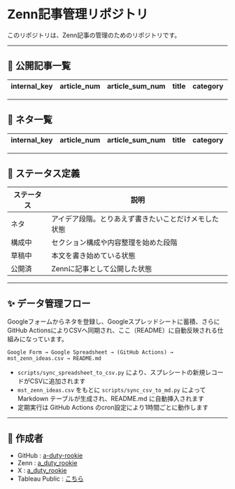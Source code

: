 # Zenn記事管理リポジトリ

このリポジトリは、Zenn記事の管理のためのリポジトリです。

---

## 👣 公開記事一覧

<!-- BEGIN_PUB_TABLE -->
| internal_key   | article_num   | article_sum_num   | title   | category   | status   | zenn_url   | memo   |
|----------------|---------------|-------------------|---------|------------|----------|------------|--------|
<!-- END_PUB_TABLE -->

---

## 👣 ネタ一覧

<!-- BEGIN_SEEDS_TABLE -->
| internal_key   | article_num   | article_sum_num   | title   | category   | status   | zenn_url   | memo   |
|----------------|---------------|-------------------|---------|------------|----------|------------|--------|
<!-- END_SEEDS_TABLE -->

---

## 👀 ステータス定義

| ステータス | 説明                                                 |
| ---------- | ---------------------------------------------------- |
| ネタ       | アイデア段階。とりあえず書きたいことだけメモした状態 |
| 構成中     | セクション構成や内容整理を始めた段階                 |
| 草稿中     | 本文を書き始めている状態                             |
| 公開済     | Zennに記事として公開した状態                         |

---

## ✨ データ管理フロー

Googleフォームからネタを登録し、Googleスプレッドシートに蓄積、さらにGitHub ActionsによりCSVへ同期され、ここ（README）に自動反映される仕組みになっています。

```plaintext
Google Form → Google Spreadsheet → (GitHub Actions) → mst_zenn_ideas.csv → README.md
```

* `scripts/sync_spreadsheet_to_csv.py` により、スプレシートの新規レコードがCSVに追加されます
* `mst_zenn_ideas.csv` をもとに `scripts/sync_csv_to_md.py` によってMarkdown テーブルが生成され、README.md に自動挿入されます
* 定期実行は GitHub Actions のcron設定により1時間ごとに動作します

---

## 👤 作成者

* GitHub : [a-duty-rookie](https://github.com/a-duty-rookie)
* Zenn : [a\_duty\_rookie](https://zenn.dev/a_duty_rookie)
* X : [a\_duty\_rookie](https://x.com/a_duty_rookie)
* Tableau Public : [こちら](https://public.tableau.com/app/profile/taro.yu/vizzes)
